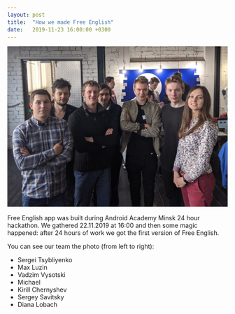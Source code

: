 ```yaml
---
layout: post
title:  "How we made Free English"
date:   2019-11-23 16:00:00 +0300
---
```


![alt text](/assets/android-academy-hackathon-team.jpg)

Free English app was built during Android Academy Minsk 24 hour hackathon.
We gathered 22.11.2019 at 16:00 and then some magic happened:
after 24 hours of work we got the first version of Free English.

You can see our team the photo (from left to right):
* Sergei Tsybliyenko
* Max Luzin
* Vadzim Vysotski
* Michael
* Kirill Chernyshev
* Sergey Savitsky
* Diana	Lobach